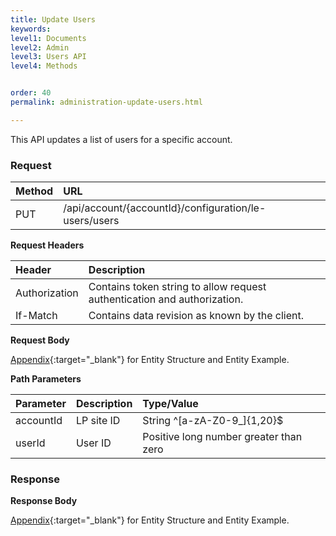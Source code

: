 ```yaml
---
title: Update Users
keywords:
level1: Documents
level2: Admin
level3: Users API
level4: Methods


order: 40
permalink: administration-update-users.html

---
```


This API updates a list of users for a specific account.

### Request

 |Method   |   URL  |
 |:--------  |:---  |
 |PUT|  /api/account/{accountId}/configuration/le-users/users  |

**Request Headers**

| Header     |    Description  |
| :------   |     :--------  |
 |Authorization | Contains token string to allow request authentication and authorization.|  
 |If-Match|  Contains data revision as known by the client.| Allows optimization of the backend, networking, and client resources utilization.  |

**Request Body**
 
[Appendix](administration-users-appendix.html){:target="_blank"} for Entity Structure and Entity Example.

**Path Parameters**

 |Parameter | Description | Type/Value |
| :------  |  :--------  |  :--------|
 |accountId  |LP site ID  | String ^[a-zA-Z0-9_]{1,20}$|
| userId|  User ID |  Positive long number greater than zero|

### Response

**Response Body**

[Appendix](administration-users-appendix.html){:target="_blank"} for Entity Structure and Entity Example.
